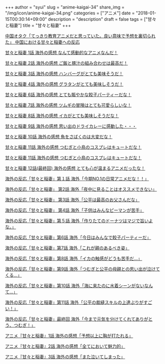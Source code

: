 +++
author = "syui"
slug = "anime-kaigai-34"
share_img = "/img/icon/anime-kaigai-34.png"
categories = ["アニメ"]
date = "2018-01-15T00:30:14+09:00"
description = "description"
draft = false
tags = ["甘々と稲妻"]
title = "甘々と稲妻"
+++



<a href="http://blog.livedoor.jp/kashikou/archives/52055780.html" rel="nofollow" target="_blank" title="中国オタク「てっきり教育アニメだと思っていた。良い意味で予想を裏切られた」 中国における甘々と稲妻への反応">中国オタク「てっきり教育アニメだと思っていた。良い意味で予想を裏切られた」 中国における甘々と稲妻への反応</a>

<a href="http://don32111.blog.fc2.com/blog-entry-355.html" rel="nofollow" target="_blank" title="甘々と稲妻 1話 海外の感想 なんて感動的なアニメなんだ！">甘々と稲妻 1話 海外の感想 なんて感動的なアニメなんだ！</a>

<a href="http://don32111.blog.fc2.com/blog-entry-362.html" rel="nofollow" target="_blank" title="甘々と稲妻 2話 海外の感想 ご飯と豚汁の組み合わせは最高だ！">甘々と稲妻 2話 海外の感想 ご飯と豚汁の組み合わせは最高だ！</a>

<a href="http://don32111.blog.fc2.com/blog-entry-368.html" rel="nofollow" target="_blank" title="甘々と稲妻 3話 海外の感想 ハンバーグがとても美味そうだ！">甘々と稲妻 3話 海外の感想 ハンバーグがとても美味そうだ！</a>

<a href="http://don32111.blog.fc2.com/blog-entry-371.html" rel="nofollow" target="_blank" title="甘々と稲妻 4話 海外の感想 グラタンがとても美味しそうだ！">甘々と稲妻 4話 海外の感想 グラタンがとても美味しそうだ！</a>

<a href="http://don32111.blog.fc2.com/blog-entry-374.html" rel="nofollow" target="_blank" title="甘々と稲妻 6話 海外の感想 とても賑やかな餃子パーティーだな！">甘々と稲妻 6話 海外の感想 とても賑やかな餃子パーティーだな！</a>

<a href="http://don32111.blog.fc2.com/blog-entry-377.html" rel="nofollow" target="_blank" title=" 甘々と稲妻 7話 海外の感想 ツムギの冒険はとても可愛らしいな！"> 甘々と稲妻 7話 海外の感想 ツムギの冒険はとても可愛らしいな！</a>

<a href="http://don32111.blog.fc2.com/blog-entry-380.html" rel="nofollow" target="_blank" title="甘々と稲妻 8話 海外の感想 イカがとても美味しそうだな！">甘々と稲妻 8話 海外の感想 イカがとても美味しそうだな！</a>

<a href="http://don32111.blog.fc2.com/blog-entry-383.html" rel="nofollow" target="_blank" title="甘々と稲妻 9話 海外の感想 思い出のドライカレーに感動した・・・">甘々と稲妻 9話 海外の感想 思い出のドライカレーに感動した・・・</a>

<a href="http://don32111.blog.fc2.com/blog-entry-390.html" rel="nofollow" target="_blank" title="甘々と稲妻 10話 海外の感想 魚をさばくのは大変だな！">甘々と稲妻 10話 海外の感想 魚をさばくのは大変だな！</a>

<a href="http://don32111.blog.fc2.com/blog-entry-395.html" rel="nofollow" target="_blank" title=" 甘々と稲妻 11話 海外の感想 つむぎと小鳥のコスプレはキュートだな！"> 甘々と稲妻 11話 海外の感想 つむぎと小鳥のコスプレはキュートだな！</a>

<a href="http://don32111.blog.fc2.com/blog-entry-395.html" rel="nofollow" target="_blank" title="甘々と稲妻 11話 海外の感想 つむぎと小鳥のコスプレはキュートだな！">甘々と稲妻 11話 海外の感想 つむぎと小鳥のコスプレはキュートだな！</a>

<a href="http://don32111.blog.fc2.com/blog-entry-396.html" rel="nofollow" target="_blank" title="甘々と稲妻 12話(最終回) 海外の感想 とても心が温まるアニメだったな！">甘々と稲妻 12話(最終回) 海外の感想 とても心が温まるアニメだったな！</a>

<a href="http://honyakutyuihou.hatenablog.com/entry/anime/amaama01" rel="nofollow" target="_blank" title="海外の反応「甘々と稲妻」第１話 海外「今期NO.1の日常アニメだな！！」">海外の反応「甘々と稲妻」第１話 海外「今期NO.1の日常アニメだな！！」</a>

<a href="http://honyakutyuihou.hatenablog.com/entry/anime/amaama02" rel="nofollow" target="_blank" title="海外の反応「甘々と稲妻」 第2話 海外「夜中に見ることはオススメできない」">海外の反応「甘々と稲妻」 第2話 海外「夜中に見ることはオススメできない」</a>

<a href="http://honyakutyuihou.hatenablog.com/entry/anime/amaama03" rel="nofollow" target="_blank" title=" 海外の反応「甘々と稲妻」 第3話 海外「公平は最高のお父さんだな」"> 海外の反応「甘々と稲妻」 第3話 海外「公平は最高のお父さんだな」</a>

<a href="http://honyakutyuihou.hatenablog.com/entry/anime/amaama04" rel="nofollow" target="_blank" title="海外の反応「甘々と稲妻」 第4話 海外「子供はみんなピーマンが苦手」">海外の反応「甘々と稲妻」 第4話 海外「子供はみんなピーマンが苦手」</a>

<a href="http://honyakutyuihou.hatenablog.com/entry/anime/amaama05" rel="nofollow" target="_blank" title="海外の反応「甘々と稲妻」第５話 海外「作りたてのドーナツはマジで旨いよな。」">海外の反応「甘々と稲妻」第５話 海外「作りたてのドーナツはマジで旨いよな。」</a>

<a href="http://honyakutyuihou.hatenablog.com/entry/anime/amaama06" rel="nofollow" target="_blank" title="海外の反応「甘々と稲妻」第6話 海外「今日はみんなで餃子パーティーだ」">海外の反応「甘々と稲妻」第6話 海外「今日はみんなで餃子パーティーだ」</a>

<a href="http://honyakutyuihou.hatenablog.com/entry/anime/amaama07" rel="nofollow" target="_blank" title="海外の反応「甘々と稲妻」第7話 海外「これが親のあるべき姿」">海外の反応「甘々と稲妻」第7話 海外「これが親のあるべき姿」</a>

<a href="http://honyakutyuihou.hatenablog.com/entry/anime/amaama08" rel="nofollow" target="_blank" title="海外の反応「甘々と稲妻」第8話 海外「イカの触感がどうも苦手だ...」">海外の反応「甘々と稲妻」第8話 海外「イカの触感がどうも苦手だ...」</a>

<a href="http://honyakutyuihou.hatenablog.com/entry/anime/amaama09" rel="nofollow" target="_blank" title="海外の反応「甘々と稲妻」第9話 海外「つむぎと公平の母親との思い出が泣けてくる...」">海外の反応「甘々と稲妻」第9話 海外「つむぎと公平の母親との思い出が泣けてくる...」</a>

<a href="http://honyakutyuihou.hatenablog.com/entry/anime/amaama10" rel="nofollow" target="_blank" title="海外の反応「甘々と稲妻」第10話 海外「海に来たのに水着シーンがないなんて...」">海外の反応「甘々と稲妻」第10話 海外「海に来たのに水着シーンがないなんて...」</a>

<a href="http://honyakutyuihou.hatenablog.com/entry/anime/amaama11" rel="nofollow" target="_blank" title="海外の反応「甘々と稲妻」第11話 海外「公平の裁縫スキルの上達ぶりがすごい！」">海外の反応「甘々と稲妻」第11話 海外「公平の裁縫スキルの上達ぶりがすごい！」</a>

<a href="http://honyakutyuihou.hatenablog.com/entry/anime/amaama12" rel="nofollow" target="_blank" title="海外の反応「甘々と稲妻」最終回 海外「今まで元気を分けてくれてありがとう、つむぎ！」">海外の反応「甘々と稲妻」最終回 海外「今まで元気を分けてくれてありがとう、つむぎ！」</a>

<a href="http://soresore.net/archives/1059069693.html" rel="nofollow" target="_blank" title="アニメ『甘々と稲妻』1話 海外の感想「予想以上に胸が打たれる」">アニメ『甘々と稲妻』1話 海外の感想「予想以上に胸が打たれる」</a>

<a href="http://soresore.net/archives/1059247739.html" rel="nofollow" target="_blank" title=" アニメ『甘々と稲妻』2話 海外の感想「全てにおいて魅力的」"> アニメ『甘々と稲妻』2話 海外の感想「全てにおいて魅力的」</a>

<a href="http://soresore.net/archives/1059466760.html" rel="nofollow" target="_blank" title="アニメ『甘々と稲妻』3話 海外の感想「また泣いてしまった」">アニメ『甘々と稲妻』3話 海外の感想「また泣いてしまった」</a>

